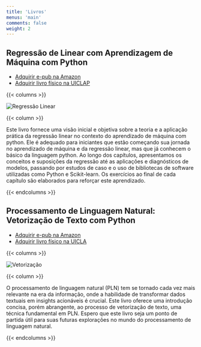 ```yaml
---
title: 'Livros'
menus: 'main'
comments: false
weight: 2
---
```


## Regressão de Linear com Aprendizagem de Máquina com Python

- [Adquirir e-pub na Amazon](https://www.amazon.com.br/gp/product/B0DCT4M7GH) 
- [Adquirir livro físico na UICLAP](https://loja.uiclap.com/titulo/ua63343/) 

{{< columns >}}

![Regressão Linear](/images/livro/regressao.png)

{{< column >}}
  
Este livro fornece uma visão inicial e objetiva sobre a teoria e 
a aplicação prática da regressão linear no contexto do aprendizado de máquina com python. 
Ele é adequado para iniciantes que estão começando sua jornada no aprendizado de máquina 
e da regressão linear, mas que já conhecem o básico da linguagem python. 
Ao longo dos capítulos, apresentamos os conceitos e suposições da regressão até as 
aplicações e diagnósticos de modelos, passando por estudos de caso e o uso de bibliotecas
de software utilizadas como Python e Scikit-learn. Os exercícios ao 
final de cada capítulo são elaborados para reforçar este aprendizado.

{{< endcolumns >}}

## Processamento de Linguagem Natural: Vetorização de Texto com Python

- [Adquirir e-pub na Amazon](https://www.amazon.com.br/gp/product/B0DGB9W7MW)
- [Adquirir livro físico na UICLA](https://loja.uiclap.com/titulo/ua65564)

{{< columns >}}

![Vetorização](/images/livro/vetorizacao.png)

{{< column >}}

O processamento de linguagem natural (PLN) tem se tornado cada vez mais 
relevante na era da informação, onde a habilidade de transformar dados 
textuais em insights acionáveis é crucial. Este livro oferece uma introdução 
concisa, porém abrangente, ao processo de vetorização de texto, uma técnica 
fundamental em PLN. Espero que este livro seja um ponto de partida útil para 
suas futuras explorações no mundo do processamento de linguagem natural.

{{< endcolumns >}}

